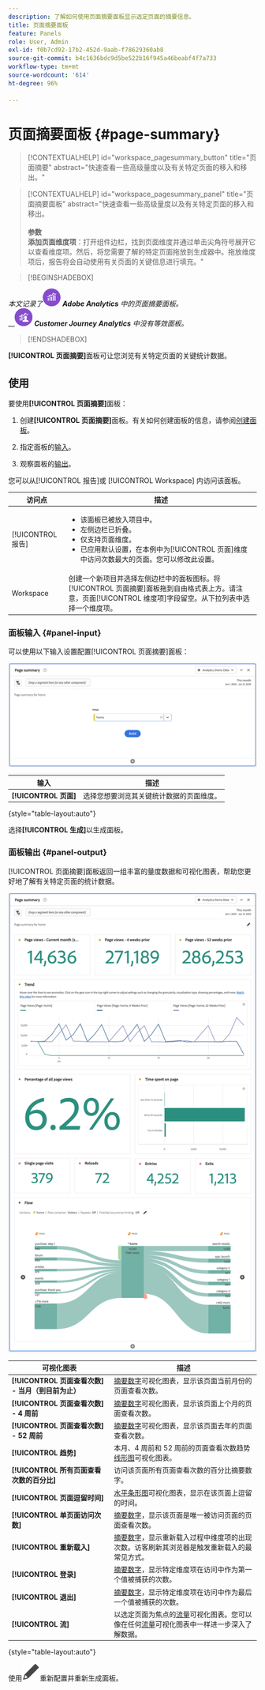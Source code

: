 ```yaml
---
description: 了解如何使用页面摘要面板显示选定页面的摘要信息。
title: 页面摘要面板
feature: Panels
role: User, Admin
exl-id: f0b7cd92-17b2-452d-9aab-f78629360ab8
source-git-commit: b4c1636bdc9d5be522b16f945a46beabf4f7a733
workflow-type: tm+mt
source-wordcount: '614'
ht-degree: 96%

---
```


# 页面摘要面板 {#page-summary}

<!-- markdownlint-disable MD034 -->

>[!CONTEXTUALHELP]
>id="workspace_pagesummary_button"
>title="页面摘要"
>abstract="快速查看一些高级量度以及有关特定页面的移入和移出。"

<!-- markdownlint-enable MD034 -->

<!-- markdownlint-disable MD034 -->

>[!CONTEXTUALHELP]
>id="workspace_pagesummary_panel"
>title="页面摘要面板"
>abstract="快速查看一些高级量度以及有关特定页面的移入和移出。<br/><br/>**参数&#x200B;**<br/>**添加页面维度项**：打开组件边栏，找到页面维度并通过单击尖角符号展开它以查看维度项。然后，将您需要了解的特定页面拖放到生成器中。拖放维度项后，报告将会自动使用有关页面的关键信息进行填充。"

<!-- markdownlint-enable MD034 -->


>[!BEGINSHADEBOX]

_本文记录了_![AdobeAnalytics](/help/assets/icons/AdobeAnalytics.svg) _**Adobe Analytics** 中的页面摘要面板。_<br/>__![CustomerJourneyAnalytics](/help/assets/icons/CustomerJourneyAnalytics.svg) _**Customer Journey Analytics** 中没有等效面板。_

>[!ENDSHADEBOX]

**[!UICONTROL 页面摘要]**&#x200B;面板可让您浏览有关特定页面的关键统计数据。

## 使用

要使用&#x200B;**[!UICONTROL 页面摘要]**&#x200B;面板：

1. 创建&#x200B;**[!UICONTROL 页面摘要]**&#x200B;面板。有关如何创建面板的信息，请参阅[创建面板](panels.md#create-a-panel)。

1. 指定面板的[输入](#panel-input)。

1. 观察面板的[输出](#panel-output)。



您可以从[!UICONTROL 报告]或 [!UICONTROL Workspace] 内访问该面板。

| 访问点 | 描述 |
| --- | --- |
| [!UICONTROL 报告] | <ul><li>该面板已被放入项目中。</li><li>左侧边栏已折叠。</li><li>仅支持页面维度。</li><li>已应用默认设置，在本例中为[!UICONTROL 页面]维度中访问次数最大的页面。您可以修改此设置。</li></ul> |
| Workspace | 创建一个新项目并选择左侧边栏中的面板图标。将[!UICONTROL 页面摘要]面板拖到自由格式表上方。请注意，页面[!UICONTROL 维度项]字段留空。从下拉列表中选择一个维度项。 |

### 面板输入 {#panel-input}

可以使用以下输入设置配置[!UICONTROL 页面摘要]面板：

![页面输入摘要](assets/page-summary-input.png)

| 输入 | 描述 |
| --- | --- |
| **[!UICONTROL 页面]** | 选择您想要浏览其关键统计数据的页面维度。 |

{style="table-layout:auto"}


选择&#x200B;**[!UICONTROL 生成]**&#x200B;以生成面板。

### 面板输出 {#panel-output}

[!UICONTROL 页面摘要]面板返回一组丰富的量度数据和可视化图表，帮助您更好地了解有关特定页面的统计数据。

![页面摘要面板](assets/page-summary-output.png)

| 可视化图表 | 描述 |
| --- | --- |
| **[!UICONTROL 页面查看次数] - 当月（到目前为止）** | [摘要数字](/help/analyze/analysis-workspace/visualizations/summary-number-change.md)可视化图表，显示该页面当前月份的页面查看次数。 |
| **[!UICONTROL 页面查看次数] - 4 周前** | [摘要数字](/help/analyze/analysis-workspace/visualizations/summary-number-change.md)可视化图表，显示该页面上个月的页面查看次数。 |
| **[!UICONTROL 页面查看次数] - 52 周前** | [摘要数字](/help/analyze/analysis-workspace/visualizations/summary-number-change.md)可视化图表，显示该页面去年的页面查看次数。 |
| **[!UICONTROL 趋势]** | 本月、4 周前和 52 周前的页面查看次数趋势[线形图](/help/analyze/analysis-workspace/visualizations/line.md)可视化图表。 |
| **[!UICONTROL 所有页面查看次数的百分比]** | 访问该页面所有页面查看次数的百分比摘要数字。 |
| **[!UICONTROL 页面逗留时间]** | [水平条形图](/help/analyze/analysis-workspace/visualizations/horizontal-bar.md)可视化图表，显示在该页面上逗留的时间。 |
| **[!UICONTROL 单页面访问次数]** | [摘要数字](/help/analyze/analysis-workspace/visualizations/summary-number-change.md)，显示该页面是唯一被访问页面的页面查看次数。 |
| **[!UICONTROL 重新载入]** | [摘要数字](/help/analyze/analysis-workspace/visualizations/summary-number-change.md)，显示重新载入过程中维度项的出现次数。访客刷新其浏览器是触发重新载入的最常见方式。 |
| **[!UICONTROL 登录]** | [摘要数字](/help/analyze/analysis-workspace/visualizations/summary-number-change.md)，显示特定维度项在访问中作为第一个值被捕获的次数。 |
| **[!UICONTROL 退出]** | [摘要数字](/help/analyze/analysis-workspace/visualizations/summary-number-change.md)，显示特定维度项在访问中作为最后一个值被捕获的次数。 |
| **[!UICONTROL 流]** | 以选定页面为焦点的[流量](/help/analyze/analysis-workspace/visualizations/c-flow/flow.md)可视化图表。您可以像在任何[流量](/help/analyze/analysis-workspace/visualizations/c-flow/create-flow.md)可视化图表中一样进一步深入了解数据。 |

{style="table-layout:auto"}

使用![编辑](/help/assets/icons/Edit.svg)重新配置并重新生成面板。
